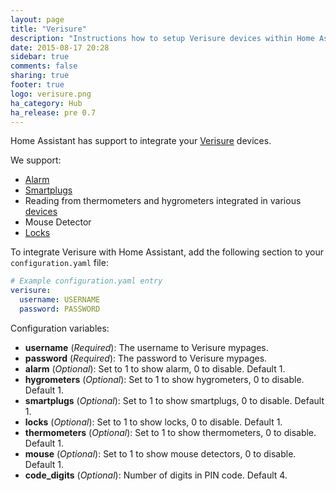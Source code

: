 ```yaml
---
layout: page
title: "Verisure"
description: "Instructions how to setup Verisure devices within Home Assistant."
date: 2015-08-17 20:28
sidebar: true
comments: false
sharing: true
footer: true
logo: verisure.png
ha_category: Hub
ha_release: pre 0.7
---
```


Home Assistant has support to integrate your [Verisure](https://www.verisure.com/) devices.

We support:

 * [Alarm](/components/alarm_control_panel.verisure/)
 * [Smartplugs](/components/switch.verisure/)
 * Reading from thermometers and hygrometers integrated in various [devices](/components/sensor.verisure/)
 * Mouse Detector
 * [Locks](/components/lock.verisure/)

To integrate Verisure with Home Assistant, add the following section to your `configuration.yaml` file:

```yaml
# Example configuration.yaml entry
verisure:
  username: USERNAME
  password: PASSWORD
```

Configuration variables:

- **username** (*Required*): The username to Verisure mypages.
- **password** (*Required*): The password to Verisure mypages.
- **alarm** (*Optional*): Set to 1 to show alarm, 0 to disable. Default 1.
- **hygrometers** (*Optional*): Set to 1 to show hygrometers, 0 to disable. Default 1.
- **smartplugs** (*Optional*): Set to 1 to show smartplugs, 0 to disable. Default 1.
- **locks** (*Optional*): Set to 1 to show locks, 0 to disable. Default 1.
- **thermometers** (*Optional*): Set to 1 to show thermometers, 0 to disable. Default 1.
- **mouse** (*Optional*): Set to 1 to show mouse detectors, 0 to disable. Default 1.
- **code_digits** (*Optional*): Number of digits in PIN code. Default 4.

